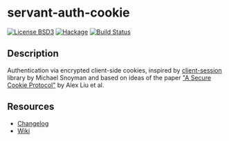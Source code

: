 # servant-auth-cookie
[![License BSD3](https://img.shields.io/badge/license-BSD3-brightgreen.svg)](https://tldrlegal.com/license/bsd-3-clause-license-(revised))
[![Hackage](https://img.shields.io/hackage/v/servant-auth-cookie.svg?style=flat)](https://hackage.haskell.org/package/servant-auth-cookie)
[![Build Status](https://travis-ci.org/zohl/servant-auth-cookie.svg?branch=master)](https://travis-ci.org/zohl/servant-auth-cookie)

## Description
Authentication via encrypted client-side cookies, inspired by
[client-session](https://hackage.haskell.org/package/clientsession)
library by Michael Snoyman and based on ideas of the paper
["A Secure Cookie Protocol"](http://www.cse.msu.edu/~alexliu/publications/Cookie/cookie.pdf)
by Alex Liu et al.

## Resources
- [Changelog](../master/CHANGELOG.md)
- [Wiki](https://github.com/zohl/servant-auth-cookie/wiki)
